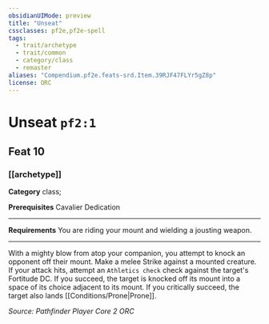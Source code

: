 ```yaml
---
obsidianUIMode: preview
title: "Unseat"
cssclasses: pf2e,pf2e-spell
tags:
  - trait/archetype
  - trait/common
  - category/class
  - remaster
aliases: "Compendium.pf2e.feats-srd.Item.39RJF47FLYr5gZ8p"
license: ORC
---
```

# Unseat `pf2:1`
## Feat 10
### [[archetype]]

**Category** class; 



**Prerequisites** Cavalier Dedication
* * *
**Requirements** You are riding your mount and wielding a jousting weapon.

* * *

With a mighty blow from atop your companion, you attempt to knock an opponent off their mount. Make a melee Strike against a mounted creature. If your attack hits, attempt an `Athletics check` check against the target's Fortitude DC. If you succeed, the target is knocked off its mount into a space of its choice adjacent to its mount. If you critically succeed, the target also lands [[Conditions/Prone|Prone]].

*Source: Pathfinder Player Core 2*
*ORC*